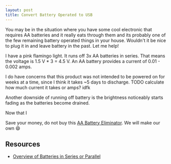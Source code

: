 ```yaml
---
layout: post
title: Convert Battery Operated to USB
---
```


You may be in the situation where you have some cool electronic that requires AA batteries and it really eats through them and its probably one of the few remaining battery operated things in your house. Wouldn't it be nice to plug it in and leave battery in the past. Let me help!

I have a pink flamingo light. It runs off 3x AA batteries in series. That means the voltage is 1.5 V * 3 = 4.5 V. An AA battery provides a current of 0.01 - 0.002 amps.

I do have concerns that this product was not intended to be powered on for weeks at a time, since I think it takes ~5 days to discharge.
TODO calculate how much current it takes or amps? idfk

Another downside of running off battery is the brightness noticeably starts fading as the batteries become drained.

Now that I

Save your money, do not buy this [AA Battery Eliminator](https://www.amazon.com/dp/B0861YNFZ2). We will make our own :smile:

## Resources

- [Overview of Batteries in Series or Parallel](https://forum.digikey.com/t/overview-of-batteries-in-series-or-parallel/1995)
